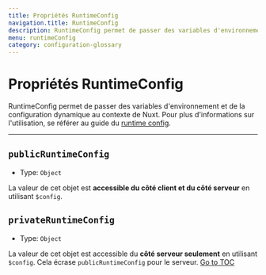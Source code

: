 ```yaml
---
title: Propriétés RuntimeConfig
navigation.title: RuntimeConfig
description: RuntimeConfig permet de passer des variables d'environnement et de la configuration dynamique au contexte de Nuxt.
menu: runtimeConfig
category: configuration-glossary
---
```

# Propriétés RuntimeConfig

RuntimeConfig permet de passer des variables d'environnement et de la configuration dynamique au contexte de Nuxt. Pour plus d'informations sur l'utilisation, se référer au guide du [runtime config](./configuration-glossary/configuration-runtime-config).

---
## `publicRuntimeConfig`

- Type: `Object`

La valeur de cet objet est **accessible du côté client et du côté serveur** en utilisant `$config`.

## `privateRuntimeConfig`

- Type: `Object`

La valeur de cet objet est accessible du **côté serveur seulement** en utilisant `$config`. Cela écrase `publicRuntimeConfig` pour le serveur.
<span style='float: footnote;'><a href="../index.html#toc">Go to TOC</a></span>
